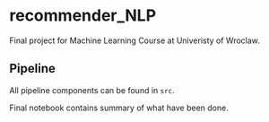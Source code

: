 # recommender_NLP

Final project for Machine Learning Course at Univeristy of Wroclaw.

## Pipeline

All pipeline components can be found in `src`.

Final notebook contains summary of what have been done. 
